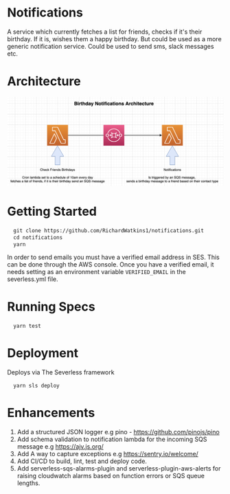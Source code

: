 # Notifications

A service which currently fetches a list for friends, checks if it's their birthday. If it is, wishes them a happy birthday.
But could be used as a more generic notification service. Could be used to send sms, slack messages etc.

# Architecture

![architecture](architecture.png)

# Getting Started

```
  git clone https://github.com/RichardWatkins1/notifications.git
  cd notifications
  yarn
```

In order to send emails you must have a verified email address in SES. This can be done through the AWS console.
Once you have a verified email, it needs setting as an environment variable `VERIFIED_EMAIL` in the severless.yml file.

# Running Specs

```
  yarn test
```

# Deployment

Deploys via The Severless framework

```
  yarn sls deploy
```

# Enhancements

1. Add a structured JSON logger e.g pino - https://github.com/pinojs/pino
2. Add schema validation to notification lambda for the incoming SQS message e.g https://ajv.js.org/
3. Add A way to capture exceptions e.g https://sentry.io/welcome/
4. Add CI/CD to build, lint, test and deploy code.
5. Add serverless-sqs-alarms-plugin and serverless-plugin-aws-alerts for raising cloudwatch alarms based on function errors or SQS queue lengths.
